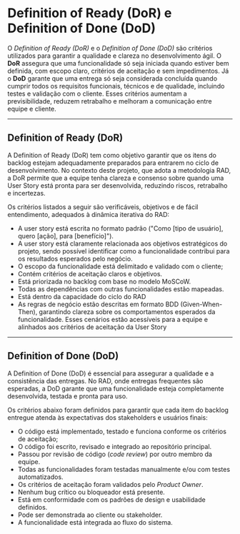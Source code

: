 # Definition of Ready (DoR) e Definition of Done (DoD)

O *Definition of Ready (DoR)* e o *Definition of Done (DoD)* são critérios utilizados para garantir a qualidade e clareza no desenvolvimento ágil. O **DoR** assegura que uma funcionalidade só seja iniciada quando estiver bem definida, com escopo claro, critérios de aceitação e sem impedimentos. Já o **DoD** garante que uma entrega só seja considerada concluída quando cumprir todos os requisitos funcionais, técnicos e de qualidade, incluindo testes e validação com o cliente. Esses critérios aumentam a previsibilidade, reduzem retrabalho e melhoram a comunicação entre equipe e cliente.


---

## Definition of Ready (DoR)

A Definition of Ready (DoR) tem como objetivo garantir que os itens do backlog estejam adequadamente preparados para entrarem no ciclo de desenvolvimento. No contexto deste projeto, que adota a metodologia RAD, a DoR permite que a equipe tenha clareza e consenso sobre quando uma User Story está pronta para ser desenvolvida, reduzindo riscos, retrabalho e incertezas.

Os critérios listados a seguir são verificáveis, objetivos e de fácil entendimento, adequados à dinâmica iterativa do RAD:

- A user story está escrita no formato padrão ("Como [tipo de usuário], quero [ação], para [benefício]").
- A user story está claramente relacionada aos objetivos estratégicos do projeto, sendo possível identificar como a funcionalidade contribui para os resultados esperados pelo negócio.
- O escopo da funcionalidade está delimitado e validado com o cliente;
- Contém critérios de aceitação claros e objetivos.
- Está priorizada no backlog com base no modelo MoSCoW.
- Todas as dependências com outras funcionalidades estão mapeadas.
- Está dentro da capacidade do ciclo do RAD
- As regras de negócio estão descritas em formato BDD (Given-When-Then), garantindo clareza sobre os comportamentos esperados da funcionalidade. Esses cenários estão acessíveis para a equipe e alinhados aos critérios de aceitação da User Story

---

## Definition of Done (DoD)

A Definition of Done (DoD) é essencial para assegurar a qualidade e a consistência das entregas. No RAD, onde entregas frequentes são esperadas, a DoD garante que uma funcionalidade esteja completamente desenvolvida, testada e pronta para uso.

Os critérios abaixo foram definidos para garantir que cada item do backlog entregue atenda às expectativas dos stakeholders e usuários finais:

- O código está implementado, testado e funciona conforme os critérios de aceitação;
- O código foi escrito, revisado e integrado ao repositório principal.
- Passou por revisão de código (*code review*) por outro membro da equipe.
- Todas as funcionalidades foram testadas manualmente e/ou com testes automatizados.
- Os critérios de aceitação foram validados pelo *Product Owner*.
- Nenhum bug crítico ou bloqueador está presente.
- Está em conformidade com os padrões de design e usabilidade definidos.
- Pode ser demonstrada ao cliente ou stakeholder.
- A funcionalidade está integrada ao fluxo do sistema.
